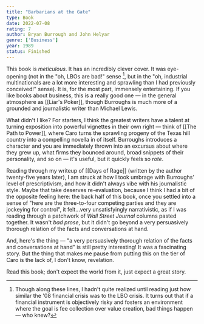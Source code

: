 ```yaml
---
title: "Barbarians at the Gate"
type: Book
date: 2022-07-08
rating: 7
author: Bryan Burrough and John Helyar
genre: ['Business']
year: 1989
status: Finished
---
```


This book is _meticulous_. It has an incredibly clever cover. It was eye-opening (not in the "oh, LBOs are bad!" sense [^1], but in the "oh, industrial multinationals are a lot more interesting and sprawling than I had previously conceived!" sense). It is, for the most part, immensely entertaining. If you like books about business, this is a really good one — in the general atmosphere as [[Liar's Poker]], though Burroughs is much more of a grounded and journalistic writer than Michael Lewis.

What didn't I like? For starters, I think the greatest writers have a talent at turning exposition into powerful vignettes in their own right — think of [[The Path to Power]], where Caro turns the sprawling progeny of the Texas hill country into a compelling novella in of itself. Burroughs introduces a character and you are immediately thrown into an excursus about where they grew up, what firms they bounced around, broad snippets of their personality, and so on — it's useful, but it quickly feels so _rote_.

Reading through my writeup of [[Days of Rage]] (written by the author twenty-five years later), I am struck at how I took umbrage with Burroughs' level of prescriptivism, and how it didn't always vibe with his journalistic style. Maybe that take deserves re-evaluation, because I think I had a bit of the opposite feeling here: the back half of this book, once you settled into a sense of "here are the three-to-four competing parties and they are jockeying for control", it felt...very unsatisfyingly narrativistic, as if I was reading through a patchwork of _Wall Street Journal_ columns pasted together. It wasn't _bad prose_, but it didn't go beyond a very persuasively thorough relation of the facts and conversations at hand. 

And, here's the thing — "a very persuasively thorough relation of the facts and conversations at hand" is still pretty interesting! It was a fascinating story. But the thing that makes me pause from putting this on the tier of Caro is the lack of, I don't know, revelation. 

Read this book; don't expect the world from it, just expect a great story.

[^1]: Though along these lines, I hadn't quite realized until reading just how similar the '08 financial crisis was to the LBO crisis. It turns out that if a financial instrument is objectively risky and fosters an environment where the goal is fee collection over value creation, bad things happen — who knew?

